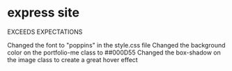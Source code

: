 # express site

EXCEEDS EXPECTATIONS

Changed the font to "poppins" in the style.css file
Changed the background color on the portfolio-me class to ##000D55
Changed the box-shadow on the image class to create a great hover effect

 
